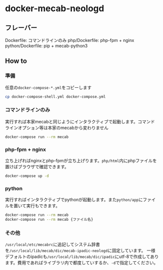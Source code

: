 # docker-mecab-neologd
## フレーバー
Dockerfile: コマンドラインのみ
php/Dockerfile: php-fpm + nginx
python/Dockerfile: pip + mecab-python3
## How to
### 準備
任意の`docker-compose-*.yml`をコピーします

```sh
cp docker-compose-shell.yml docker-compose.yml
```
### コマンドラインのみ
実行すれば本家mecabと同じようにインタラクティブで起動します。コマンドラインオプション等は本家のmecabから変わりません

```sh
docker-compose run --rm mecab
```

### php-fpm + nginx
立ち上げればnginxとphp-fpmが立ち上げります。`php/html`内にphpファイルを置けばブラウザで確認できます。

```sh
docker-compose up -d
```

### python
実行すればインタラクティブでpythonが起動します。また`python/app`にファイルを置いて実行もできます。

```sh
docker-compose run --rm mecab
docker-compose run --rm mecab {ファイル名}
```

### その他
`/usr/local/etc/mecabrc`に追記してシステム辞書を`/usr/local/lib/mecab/dic/mecab-ipadic-neologd`に固定しています。
一様デフォルトのipadicも`/usr/local/lib/mecab/dic/ipadic`にutf-8で作成してあります。費用であればライブラリ内で都度していするか、`-d`で指定してください。